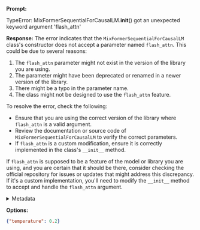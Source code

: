 **Prompt:**

TypeError: MixFormerSequentialForCausalLM.__init__() got an unexpected keyword argument 'flash_attn'

**Response:**
The error indicates that the `MixFormerSequentialForCausalLM` class's constructor does not accept a parameter named `flash_attn`. This could be due to several reasons:

1. The `flash_attn` parameter might not exist in the version of the library you are using.
2. The parameter might have been deprecated or renamed in a newer version of the library.
3. There might be a typo in the parameter name.
4. The class might not be designed to use the `flash_attn` feature.

To resolve the error, check the following:

- Ensure that you are using the correct version of the library where `flash_attn` is a valid argument.
- Review the documentation or source code of `MixFormerSequentialForCausalLM` to verify the correct parameters.
- If `flash_attn` is a custom modification, ensure it is correctly implemented in the class's `__init__` method.

If `flash_attn` is supposed to be a feature of the model or library you are using, and you are certain that it should be there, consider checking the official repository for issues or updates that might address this discrepancy. If it's a custom implementation, you'll need to modify the `__init__` method to accept and handle the `flash_attn` argument.

<details><summary>Metadata</summary>

- Duration: 22170 ms
- Datetime: 2023-12-14T12:58:25.056754
- Model: gpt-4-1106-preview

</details>

**Options:**
```json
{"temperature": 0.2}
```

